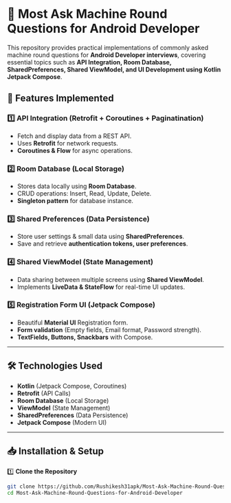 # 🚀 Most Ask Machine Round Questions for Android Developer

This repository provides practical implementations of commonly asked machine round questions for **Android Developer interviews**, covering essential topics such as **API Integration, Room Database, SharedPreferences, Shared ViewModel, and UI Development using Kotlin Jetpack Compose**.

## 📌 Features Implemented

### 1️⃣ API Integration (Retrofit + Coroutines + Paginatination)
- Fetch and display data from a REST API.
- Uses **Retrofit** for network requests.
- **Coroutines & Flow** for async operations.

### 2️⃣ Room Database (Local Storage)
- Stores data locally using **Room Database**.
- CRUD operations: Insert, Read, Update, Delete.
- **Singleton pattern** for database instance.

### 3️⃣ Shared Preferences (Data Persistence)
- Store user settings & small data using **SharedPreferences**.
- Save and retrieve **authentication tokens, user preferences**.

### 4️⃣ Shared ViewModel (State Management)
- Data sharing between multiple screens using **Shared ViewModel**.
- Implements **LiveData & StateFlow** for real-time UI updates.

### 5️⃣ Registration Form UI (Jetpack Compose)
- Beautiful **Material UI** Registration form.
- **Form validation** (Empty fields, Email format, Password strength).
- **TextFields, Buttons, Snackbars** with Compose.

---

## 🛠️ Technologies Used
- **Kotlin** (Jetpack Compose, Coroutines)
- **Retrofit** (API Calls)
- **Room Database** (Local Storage)
- **ViewModel** (State Management)
- **SharedPreferences** (Data Persistence)
- **Jetpack Compose** (Modern UI)

---

## 📥 Installation & Setup

1️⃣ **Clone the Repository**
```bash
git clone https://github.com/Rushikesh31apk/Most-Ask-Machine-Round-Questions-for-Android-Developer.git
cd Most-Ask-Machine-Round-Questions-for-Android-Developer
```
